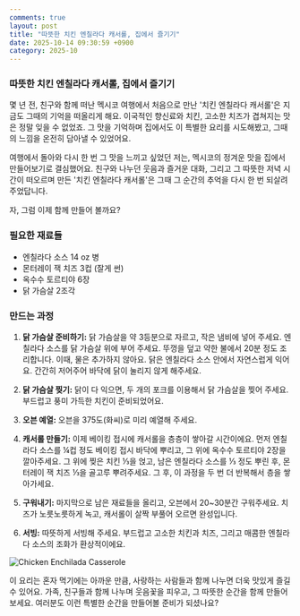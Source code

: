```yaml
---
comments: true
layout: post
title: "따뜻한 치킨 엔칠라다 캐서롤, 집에서 즐기기"
date: 2025-10-14 09:30:59 +0900
category: 2025-10
---
```


### 따뜻한 치킨 엔칠라다 캐서롤, 집에서 즐기기

몇 년 전, 친구와 함께 떠난 멕시코 여행에서 처음으로 만난 '치킨 엔칠라다 캐서롤'은 지금도 그때의 기억을 떠올리게 해요. 이국적인 향신료와 치킨, 고소한 치즈가 겹쳐지는 맛은 정말 잊을 수 없었죠. 그 맛을 기억하며 집에서도 이 특별한 요리를 시도해봤고, 그때의 느낌을 온전히 담아낼 수 있었어요.

여행에서 돌아와 다시 한 번 그 맛을 느끼고 싶었던 저는, 멕시코의 정겨운 맛을 집에서 만들어보기로 결심했어요. 친구와 나누던 웃음과 즐거운 대화, 그리고 그 따뜻한 저녁 시간이 떠오르며 만든 '치킨 엔칠라다 캐서롤'은 그때 그 순간의 추억을 다시 한 번 되살려주었답니다.

자, 그럼 이제 함께 만들어 볼까요?

### 필요한 재료들

- 엔칠라다 소스 14 oz 병
- 몬터레이 잭 치즈 3컵 (잘게 썬)
- 옥수수 토르티야 6장
- 닭 가슴살 2조각

### 만드는 과정

1. **닭 가슴살 준비하기:** 닭 가슴살을 약 3등분으로 자르고, 작은 냄비에 넣어 주세요. 엔칠라다 소스를 닭 가슴살 위에 부어 주세요. 뚜껑을 덮고 약한 불에서 20분 정도 조리합니다. 이때, 물은 추가하지 않아요. 닭은 엔칠라다 소스 안에서 자연스럽게 익어요. 간간히 저어주어 바닥에 닭이 눌리지 않게 해주세요.

2. **닭 가슴살 찢기:** 닭이 다 익으면, 두 개의 포크를 이용해서 닭 가슴살을 찢어 주세요. 부드럽고 풍미 가득한 치킨이 준비되었어요.

3. **오븐 예열:** 오븐을 375도(화씨)로 미리 예열해 주세요.

4. **캐서롤 만들기:** 이제 베이킹 접시에 캐서롤을 층층이 쌓아갈 시간이에요. 먼저 엔칠라다 소스를 ¼컵 정도 베이킹 접시 바닥에 뿌리고, 그 위에 옥수수 토르티야 2장을 깔아주세요. 그 위에 찢은 치킨 ⅓을 얹고, 남은 엔칠라다 소스를 ⅓ 정도 뿌린 후, 몬터레이 잭 치즈 ⅓을 골고루 뿌려주세요. 그 후, 이 과정을 두 번 더 반복해서 층을 쌓아가세요.

5. **구워내기:** 마지막으로 남은 재료들을 올리고, 오븐에서 20~30분간 구워주세요. 치즈가 노릇노릇하게 녹고, 캐서롤이 살짝 부풀어 오르면 완성입니다.

6. **서빙:** 따뜻하게 서빙해 주세요. 부드럽고 고소한 치킨과 치즈, 그리고 매콤한 엔칠라다 소스의 조화가 환상적이에요.

![Chicken Enchilada Casserole](https://www.themealdb.com/images/media/meals/qtuwxu1468233098.jpg)

이 요리는 혼자 먹기에는 아까운 만큼, 사랑하는 사람들과 함께 나누면 더욱 맛있게 즐길 수 있어요. 가족, 친구들과 함께 나누며 웃음꽃을 피우고, 그 따뜻한 순간을 함께 만들어보세요. 여러분도 이런 특별한 순간을 만들어볼 준비가 되셨나요?